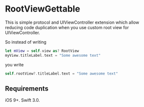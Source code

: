 # RootViewGettable
  
This is simple protocol and UIViewController extension which allow reducing code duplication when you use custom root view for UIViewController.

So instead of writing
```swift
let mView = self.view as? RootView
myView.titleLabel.text = "Some awesome text"
```

you write
```swift
self.rootView?.titleLabel.text = "Some awesome text"
```

## Requirements

iOS 9+.
Swift 3.0.
